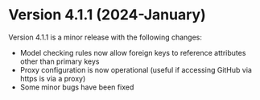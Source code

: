 # Version 4.1.1 (2024-January)

Version 4.1.1 is a minor release with the following changes:&#x20;

* Model checking rules now allow foreign keys to reference attributes other than primary keys
* Proxy configuration is now operational (useful if accessing GitHub via https is via a proxy)&#x20;
* Some minor bugs have been fixed
